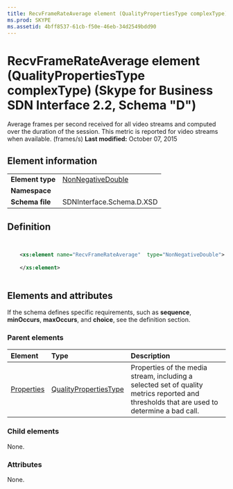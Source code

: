 ```yaml
---
title: RecvFrameRateAverage element (QualityPropertiesType complexType) (Skype for Business SDN Interface 2.2, Schema "D")
ms.prod: SKYPE
ms.assetid: 4bff8537-61cb-f50e-46eb-34d2549bdd90
---
```



# RecvFrameRateAverage element (QualityPropertiesType complexType) (Skype for Business SDN Interface 2.2, Schema "D")
Average frames per second received for all video streams and computed over the duration of the session. This metric is reported for video streams when available. (frames/s) 
 **Last modified:** October 07, 2015
  
    
    


## Element information


|||
|:-----|:-----|
|**Element type**| [NonNegativeDouble](nonnegativedouble-simpletype.md)|
|**Namespace**||
|**Schema file**|SDNInterface.Schema.D.XSD |
   

## Definition


```XML


    <xs:element name="RecvFrameRateAverage"  type="NonNegativeDouble">
    
    </xs:element>
  
```


## Elements and attributes

If the schema defines specific requirements, such as **sequence**, **minOccurs**, **maxOccurs**, and **choice**, see the definition section. 
  
    
    

### Parent elements



|**Element**|**Type**|**Description**|
|:-----|:-----|:-----|
| [Properties](properties-element-qualitytype-complextype-1.md)| [QualityPropertiesType](qualitypropertiestype-complextype.md)|Properties of the media stream, including a selected set of quality metrics reported and thresholds that are used to determine a bad call. |
   

### Child elements

None. 
  
    
    

### Attributes

None. 
  
    
    

